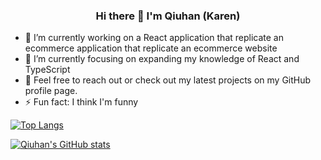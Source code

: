 


<h3 align="center">Hi there 👋 I'm Qiuhan (Karen)
</h3>

- 🔭 I’m currently working on a React application that replicate an ecommerce application that replicate an ecommerce website
- 🌱 I’m currently focusing on expanding my knowledge of React and TypeScript 
- 👋 Feel free to reach out or check out my latest projects on my GitHub profile page.
- ⚡  Fun fact: I think I'm funny
 
 
[![Top Langs](https://github-readme-stats.vercel.app/api/top-langs/?username=qiuhanzhou&theme=dracula&layout=compact)](https://github.com/qiuhanzhou/github-readme-stats)

 [![Qiuhan's GitHub stats](https://github-readme-stats.vercel.app/api?username=qiuhanzhou)](https://github.com/qiuhanzhou/github-readme-stats)



